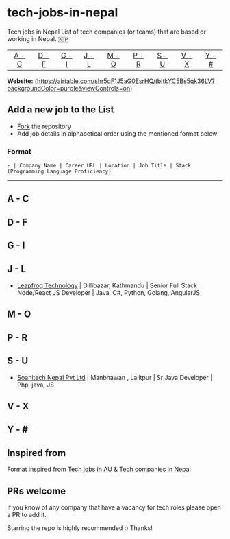 # tech-jobs-in-nepal

Tech jobs in Nepal
List of tech companies (or teams) that are based or working in Nepal. :nepal:

|                 |                 |                 |                 |                 |                 |                 |                 |                 |
| :-------------: | :-------------: | :-------------: | :-------------: | :-------------: | :-------------: | :-------------: | :-------------: | :-------------: |
| [A - C](#a---c) | [D - F](#d---f) | [G - I](#g---i) | [J - L](#j---l) | [M - O](#m---o) | [P - R](#p---r) | [S - U](#s---u) | [V - X](#v---x) | [Y - \#](#y---) |

**Website:** (https://airtable.com/shr5qF1J5aG0EsrHQ/tbltkYC5Bs5qk36LV?backgroundColor=purple&viewControls=on)

## Add a new job to the List

- [Fork](https://github.com/milanshresta/tech-jobs-in-nepal.git) the repository
- Add job details in alphabetical order using the mentioned format below

### Format

```
- | Company Name | Career URL | Location | Job Title | Stack (Programming Language Proficiency)
```

---
## A - C

## D - F

## G - I

## J - L

- [Leapfrog Technology](https://career.lftechnology.com/o/senior-full-stack-nodereact-js-developer) | Dillibazar, Kathmandu | Senior Full Stack Node/React JS Developer |  Java, C#, Python, Golang, AngularJS

## M - O

## P - R

## S - U

- [Soanitech Nepal Pvt Ltd](https://soanitech.com/careers/) | Manbhawan , Lalitpur | Sr Java Developer | Php, java, JS

## V - X

## Y - \#

## Inspired from

Format inspired from [Tech jobs in AU](https://github.com/geshan/au-companies-providing-work-visa-sponsorship)
& [Tech companies in Nepal](https://github.com/mesaugat/tech-companies-in-nepal)

## PRs welcome

If you know of any company that have a vacancy for tech roles please open a PR to add it. 

Starring the repo is highly recommended :) Thanks!
